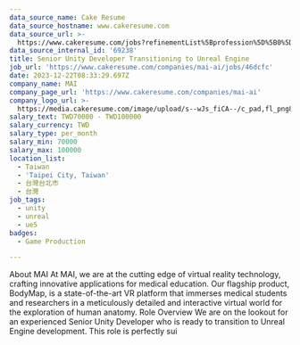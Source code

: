 ```yaml
---
data_source_name: Cake Resume
data_source_hostname: www.cakeresume.com
data_source_url: >-
  https://www.cakeresume.com/jobs?refinementList%5Bprofession%5D%5B0%5D=game-production&range%5Bsalary_range%5D%5Bmin%5D=100000
data_source_internal_id: '69238'
title: Senior Unity Developer Transitioning to Unreal Engine
job_url: 'https://www.cakeresume.com/companies/mai-ai/jobs/46dcfc'
date: 2023-12-22T08:33:29.697Z
company_name: MAI
company_page_url: 'https://www.cakeresume.com/companies/mai-ai'
company_logo_url: >-
  https://media.cakeresume.com/image/upload/s--wJs_fiCA--/c_pad,fl_png8,h_200,w_200/v1697880104/ouvktntzuo7gg1mdizfv.png
salary_text: TWD70000 - TWD100000
salary_currency: TWD
salary_type: per_month
salary_min: 70000
salary_max: 100000
location_list:
  - Taiwan
  - 'Taipei City, Taiwan'
  - 台灣台北市
  - 台灣
job_tags:
  - unity
  - unreal
  - ue5
badges:
  - Game Production

---
```


About MAI At MAI, we are at the cutting edge of virtual reality technology, crafting innovative applications for medical education. Our flagship product, BodyMap, is a state-of-the-art VR platform that immerses medical students and researchers in a meticulously detailed and interactive virtual world for the exploration of human anatomy. Role Overview We are on the lookout for an experienced Senior Unity Developer who is ready to transition to Unreal Engine development. This role is perfectly sui